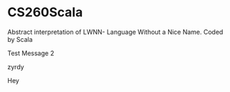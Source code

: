 # CS260Scala
Abstract interpretation of LWNN- Language Without a Nice Name. Coded by Scala

Test Message
2

zyrdy

Hey
